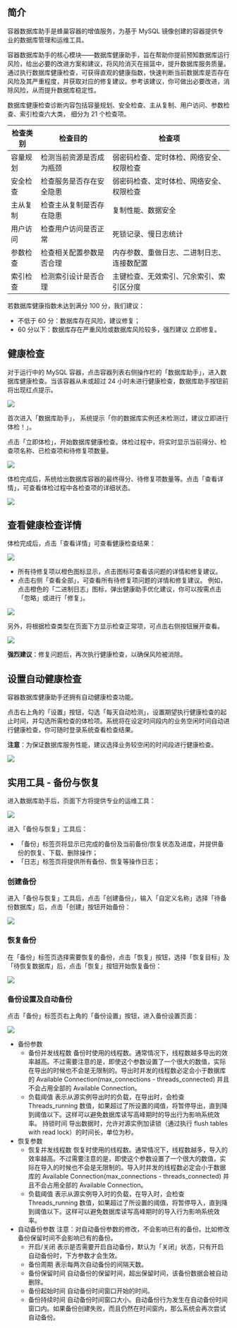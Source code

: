 ## 简介

容器数据库助手是蜂巢容器的增值服务，为基于 MySQL 镜像创建的容器提供专业的数据库管理和运维工具。

容器数据库助手的核心模块——数据库健康助手，旨在帮助你提前预知数据库运行风险，给出必要的改进方案和建议，将风险消灭在摇篮中，提升数据库服务质量。通过执行数据库健康检查，可获得直观的健康指数，快速判断当前数据库是否存在风险及其严重程度，并获取对应的修复建议。参考该建议，你可做出必要改进，消除风险，从而提升数据库稳定性。

数据库健康检查诊断内容包括容量规划、安全检查、主从复制、用户访问、参数检查、索引检查六大类， 细分为 21 个检查项。

|**检查类别**|          **检查目的**     |               **检查项**                 |
|------------|---------------------------|------------------------------------------|
|容量规划    |检测当前资源是否成为瓶颈   |弱密码检查、定时体检、网络安全、权限检查  |
|安全检查    |检查服务是否存在安全隐患   |弱密码检查、定时体检、网络安全、权限检查  |
|主从复制    |检查主从复制是否存在隐患   |复制性能、数据安全                        |
|用户访问    |检查用户访问是否正常       |死锁记录、慢日志统计                      |
|参数检查    |检查相关配置参数是否合理   |内存参数、重做日志、二进制日志、连接数配置|
|索引检查    |检测索引设计是否合理       |主键检查、无效索引、冗余索引、索引区分度  |

若数据库健康指数未达到满分 100 分，我们建议：

* 不低于 60 分：数据库存在风险，建议修复；
* 60 分以下：数据库存在严重风险或数据库风险较多，强烈建议 立即修复。
## 健康检查

对于运行中的 MySQL 容器，点击容器列表右侧操作栏的「数据库助手」，进入数据库健康检查。当该容器从未或超过 24 小时未进行健康检查，数据库助手按钮前将出现红点提示。

![](./image/容器数据库助手-容器列表.png)

首次进入「数据库助手」， 系统提示「你的数据库实例还未检测过，建议立即进行体检！」。

点击「立即体检」，开始数据库健康检查。体检过程中，将实时显示当前得分、检查项名称、已检查项和待修复项数量。

![](./image/容器数据库助手-立即体检.png)

体检完成后，系统给出数据库容器的最终得分、待修复项数量等。点击「查看详情」，可查看体检过程中各检查项的详细状态。

![](./image/容器数据库助手-查看详情.png)

## 查看健康检查详情

体检完成后，点击「查看详情」可查看健康检查结果：

![](./image/容器数据库助手-查看全部.png)

* 所有待修复项以橙色图标显示，点击图标可查看该问题的详情和修复建议。
* 点击右侧「查看全部」，可查看所有待修复项问题的详情和修复建议。
例如，点击橙色的「二进制日志」图标，弹出健康助手优化建议，你可以按需点击「忽略」或进行「修复」。

![](./image/容器数据库助手-存储空间.png)

另外，将根据检查类型在页面下方显示检查正常项，可点击右侧按钮展开查看。

![](./image/容器数据库助手-正常项.png)

**强烈建议**：修复问题后，再次执行健康检查，以确保风险被消除。

## 设置自动健康检查

容器数据库健康助手还拥有自动健康检查功能。

点击右上角的「设置」按钮，勾选「每天自动检测」，设置期望执行健康检查的起止时间，并勾选所需检查的体检项。系统将在设定时间段内的业务空闲时间自动进行健康检查，你可随时登录系统查看检查结果。

**注意**：为保证数据库服务性能，建议选择业务较空闲的时间段进行健康检查。

![](./image/容器数据库助手-自动检查.png)

## 实用工具 - 备份与恢复

进入数据库助手后，页面下方将提供专业的运维工具：

![](./image/容器数据库助手-实用工具.png)

进入「备份与恢复」工具后：

* 「备份」标签页将显示已完成的备份及当前备份/恢复状态及进度，并提供备份的恢复、下载、删除操作；
* 「日志」标签页将提供所有备份、恢复等操作日志；
### 创建备份
进入「备份与恢复」工具后，点击「创建备份」，输入「自定义名称」选择「待备份数据库」后，点击「创建」按钮开始备份：

![](./image/容器数据库助手-创建备份.png)

### 恢复备份
在「备份」标签页选择需要恢复的备份，点击「恢复」按钮，选择「恢复目标」及「待恢复数据库」后，点击「恢复」按钮开始恢复备份：

![](./image/容器数据库助手-恢复备份.png)

### 备份设置及自动备份
点击「备份」标签页右上角的「备份设置」按钮，进入备份设置页面：

![](./image/容器数据库助手-备份设置.png)

* 备份参数
  * 备份并发线程数
备份时使用的线程数。通常情况下，线程数越多导出的效率越高。不过需要注意的是，即使这个参数设置了一个很大的数值，实际在导出的时候也不会是无限制的。导出时并发的线程数必定会小于数据库的 Available Connection(max_connections - threads_connected) 并且不会占用全部的 Available Connection。
  * 负载阈值
表示从源实例导出时的负载，在导出时，会检查 Threads_running 数值，如果超过了所设置的阈值，将暂停导出，直到降到阈值以下。这样可以避免数据库读写高峰期时的导出行为影响系统效率。
持锁时间
导出数据时，允许对源实例加读锁（通过执行 flush tables with read lock）的时间长，单位为秒。
* 恢复参数
  * 恢复并发线程数
恢复时使用的线程数。通常情况下，线程数越多，导入的效率越高。不过需要注意的是，即使这个参数设置了一个很大的数值，实际在导入的时候也不会是无限制的。导入时并发的线程数必定会小于数据库的 Available Connection(max_connections - threads_connected) 并且不会占用全部的 Available Connection。
  * 负载阈值
表示从源实例导入时的负载，在导入时，会检查 Threads_running 数值，如果超过了所设置的阈值，将暂停导入，直到降到阈值以下。这样可以避免数据库读写高峰期时的导入行为影响系统效率。
* 自动备份参数
注意：对自动备份参数的修改，不会影响已有的备份。比如修改备份保留时间不会影响已有的备份。
  * 开启/关闭
表示是否需要开启自动备份，默认为「关闭」状态，只有开启自动备份时，下方参数才会生效。
  * 备份周期
表示每两次自动备份的间隔天数。
  * 备份保留时间
自动备份的保留时间，超出保留时间，该备份数据会被自动删除。
  * 备份起始时间
自动备份时间窗口开始的时间。
  * 备份持续时间
自动备份时间窗口大小。自动备份行为发生在自动备份时间窗口内。如果备份创建失败，而且仍然在时间窗内，那么系统会再次尝试自动备份。











































